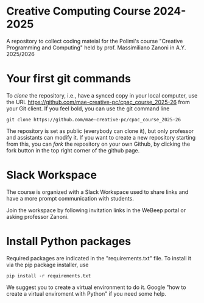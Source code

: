 # Creative Computing Course 2024-2025
A repository to collect coding mateial for the Polimi's course "Creative Programming and Computing" held by prof. Massimiliano Zanoni in A.Y. 2025/2026

# Your first git commands
To _clone_ the repository, i.e., have a synced copy in your local computer, use the URL https://github.com/mae-creative-pc/cpac_course_2025-26 from your Git client. 
If you feel bold, you can use the git command line

```
git clone https://github.com/mae-creative-pc/cpac_course_2025-26
```
The repository is set as public (everybody can clone it), but only professor and assistants can modify it. If you want to create a new repository starting from this, you can _fork_ the repository on your own Github, by clicking the fork button in the top right corner of the github page.

# Slack Workspace
The course is organized with a Slack Workspace used to share links and have a more prompt communication with students.

Join the workspace by following invitation links in the WeBeep portal or asking professor Zanoni.

# Install Python packages

Required packages are indicated in the "requirements.txt" file.
To install it via the pip package installer, use

```
pip install -r requirements.txt
```

We suggest you to create a virtual environment to do it. 
Google "how to create a virtual enviroment with Python" if you need some help.